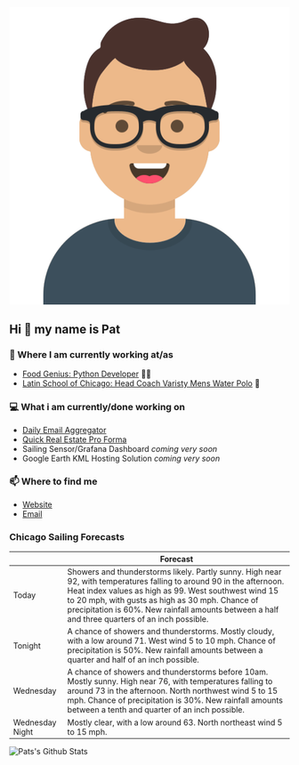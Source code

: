 [![Social banner for p-j-falconer](https://raw.githubusercontent.com/P-J-FALCONER/P-J-FALCONER/master/assets/avataaars.svg)](https://patfalconer.com/)
## Hi :wave: my name is Pat

### 💼 Where I am currently working at/as
- [Food Genius: Python Developer](https://getfoodgenius.com/) 🍔🐍
- [Latin School of Chicago: Head Coach Varisty Mens Water Polo](https://www.latinschool.org/) 🤽


### 💻 What i am currently/done working on
 - [Daily Email Aggregator](https://github.com/P-J-FALCONER/dott_daily_mail)
 - [Quick Real Estate Pro Forma](https://github.com/P-J-FALCONER/henry)
 - Sailing Sensor/Grafana Dashboard *coming very soon*
 - Google Earth KML Hosting Solution *coming very soon*

### 📫 Where to find me
 - [Website](https://patfalconer.com/)
 - [Email](mailto:patrick.j.falconer@gmail.com)


### Chicago Sailing Forecasts
|   | Forecast  |
|---|---|
| Today | Showers and thunderstorms likely. Partly sunny. High near 92, with temperatures falling to around 90 in the afternoon. Heat index values as high as 99. West southwest wind 15 to 20 mph, with gusts as high as 30 mph. Chance of precipitation is 60%. New rainfall amounts between a half and three quarters of an inch possible. |
| Tonight | A chance of showers and thunderstorms. Mostly cloudy, with a low around 71. West wind 5 to 10 mph. Chance of precipitation is 50%. New rainfall amounts between a quarter and half of an inch possible. |
| Wednesday | A chance of showers and thunderstorms before 10am. Mostly sunny. High near 76, with temperatures falling to around 73 in the afternoon. North northwest wind 5 to 15 mph. Chance of precipitation is 30%. New rainfall amounts between a tenth and quarter of an inch possible. |
| Wednesday Night | Mostly clear, with a low around 63. North northeast wind 5 to 15 mph. |

![Pats's Github Stats](https://github-readme-stats.vercel.app/api?username=p-j-falconer&show_icons=true&theme=radical)
